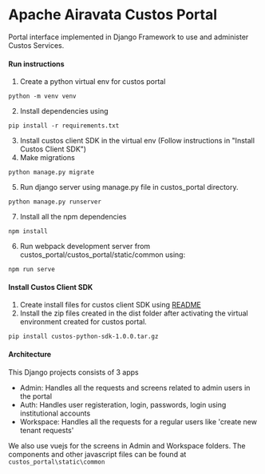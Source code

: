 # Apache Airavata Custos Portal

Portal interface implemented in Django Framework to use and administer Custos Services.


#### Run instructions

1. Create a python virtual env for custos portal 
```
python -m venv venv
```
2. Install dependencies using 
```
pip install -r requirements.txt
```
3. Install custos client SDK in the virtual env (Follow instructions in "Install Custos Client SDK")  
4. Make migrations
```
python manage.py migrate
```
5. Run django server using manage.py file in custos_portal directory. 
```
python manage.py runserver
```
7. Install all the npm dependencies
```
npm install
```
6. Run webpack development server from custos_portal/custos_portal/static/common using:
```
npm run serve
```
   
   
#### Install Custos Client SDK
1. Create install files for custos client SDK using [README](https://github.com/apache/airavata-custos/tree/develop/custos-client-sdks/custos-python-sdk)     
2. Install the zip files created in the dist folder after activating the virtual environment created for custos portal.
```
pip install custos-python-sdk-1.0.0.tar.gz
```


#### Architecture ####
This Django projects consists of 3 apps
- Admin: Handles all the requests and screens related to admin users in the portal
- Auth: Handles user registeration, login, passwords, login using institutional accounts
- Workspace: Handles all the requests for a regular users like 'create new tenant requests'

We also use vuejs for the screens in Admin and Workspace folders. The components and other javascript files can be found
at ```custos_portal\static\common```

